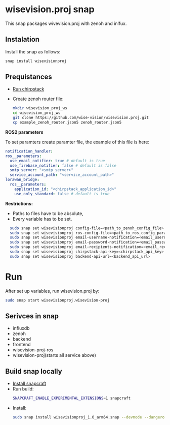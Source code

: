
# wisevision.proj snap

This snap packages wivevision.proj with zenoh and inlfux.

## Instalation

Install the snap as follows:

```bash
snap install wisevisionproj
```

## Prequistances


- [Run chirpstack](https://www.chirpstack.io/docs/getting-started/docker.html)

- Create zenoh router file:
  ```bash
  mkdir wisevision_proj_ws
  cd wisevision_proj_ws
  git clone https://github.com/wise-vision/wisevision.proj.git
  cp example_zenoh_router.json5 zenoh_router.json5
  ```
**ROS2 parameters**

To set paramters create paramter file, the example of this file is here:
```yaml
notification_handler:
ros__parameters:
  use_email_notifier: true # default is true
  use_firebase_notifier: false # default is false
  smtp_server: "<smtp_server>"
  service_account_path: "<service_account_path>"
lorawan_bridge:
  ros__parameters:
    application_id: "<chirpstack_application_id>"
    use_only_standard: false # default is true
```
**Restrictions:**
- Paths to files have to be absolute,
- Every variable has to be set.

```bash
  sudo snap set wisevisionproj config-file=<path_to_zenoh_config_file>
  sudo snap set wisevisionproj ros-config-file=<path_to_ros_config_parameters_file>
  sudo snap set wisevisionproj email-username-notification=<email_username_to_send_notications>
  sudo snap set wisevisionproj email-password-notification=<email_password_to_send_notications>
  sudo snap set wisevisionproj email-recipients-notification=<email_recipients_to_send_notications>
  sudo snap set wisevisionproj chirpstack-api-key=<chirpstack_api_key>
  sudo snap set wisevisionproj backend-api-url=<backend_api_url>
```


# Run
After set up variables, run wisevision.proj by:
```bash
sudo snap start wisevisionproj.wisevision-proj
```

## Serivces in snap
- influxdb
- zenoh
- backend
- frontend
- wisevision-proj-ros
- wisevision-proj(starts all service above)

## Build snap locally

- [Install snapcraft](https://snapcraft.io/docs/snapcraft-setup)
- Run build:
  ```bash
  SNAPCRAFT_ENABLE_EXPERIMENTAL_EXTENSIONS=1 snapcraft
  ```
- Install:
  ```bash
  sudo snap install wisevisionproj_1.0_arm64.snap --devmode --dangerous 
  ```

